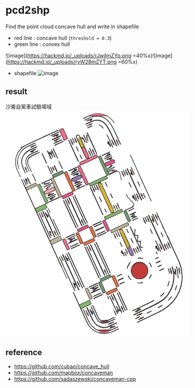 # pcd2shp
Find the point cloud concave hull and write in shapefile

* red line : concave hull (`threshold = 0.3`)
* green line : convex hull

![image](https://hackmd.io/_uploads/rJwjImZYp.png =40%x)![image](https://hackmd.io/_uploads/ryW28mZYT.png =60%x)

* shapefile
![image](https://hackmd.io/_uploads/H1ihHVZYT.png)

## result
沙崙自駕車試驗場域
![image](https://github.com/ORAzzQWQ/pcd2shp/blob/main/img/all.png)

## reference
* https://github.com/cubao/concave_hull
* https://github.com/mapbox/concaveman
* https://github.com/sadaszewski/concaveman-cpp
